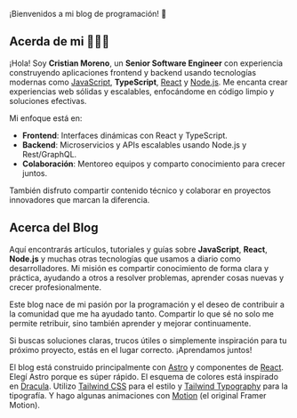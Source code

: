 ¡Bienvenidos a mi blog de programación! 🚀

## Acerda de mi 🧑🏻‍💻

¡Hola! Soy **Cristian Moreno**, un **Senior Software Engineer** con experiencia construyendo aplicaciones frontend y backend usando tecnologías modernas como [JavaScript](/en/tags/javascript), **TypeScript**, [React](/en/tags/react) y [Node.js](/en/tags/nodejs). Me encanta crear experiencias web sólidas y escalables, enfocándome en código limpio y soluciones efectivas.

Mi enfoque está en:

- **Frontend**: Interfaces dinámicas con React y TypeScript.
- **Backend**: Microservicios y APIs escalables usando Node.js y Rest/GraphQL.
- **Colaboración**: Mentoreo equipos y comparto conocimiento para crecer juntos.

También disfruto compartir contenido técnico y colaborar en proyectos innovadores que marcan la diferencia.

## Acerca del Blog

Aquí encontrarás artículos, tutoriales y guías sobre **JavaScript**, **React**, **Node.js** y muchas otras tecnologías que usamos a diario como desarrolladores. Mi misión es compartir conocimiento de forma clara y práctica, ayudando a otros a resolver problemas, aprender cosas nuevas y crecer profesionalmente.

Este blog nace de mi pasión por la programación y el deseo de contribuir a la comunidad que me ha ayudado tanto. Compartir lo que sé no solo me permite retribuir, sino también aprender y mejorar continuamente.

Si buscas soluciones claras, trucos útiles o simplemente inspiración para tu próximo proyecto, estás en el lugar correcto. ¡Aprendamos juntos!

El blog está construido principalmente con [Astro](https://astro.build/) y componentes de [React](https://react.dev/). Elegí Astro porque es súper rápido. El esquema de colores está inspirado en [Dracula](https://draculatheme.com/). Utilizo [Tailwind CSS](https://tailwindcss.com/) para el estilo y [Tailwind Typography](https://github.com/tailwindlabs/tailwindcss-typography) para la tipografía. Y hago algunas animaciones con [Motion](https://motion.dev) (el original Framer Motion).
